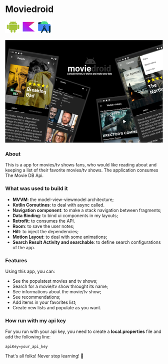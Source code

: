# Moviedroid

<div style="display:flex">
<img align="center" alt="android" height="40" width="50" src="https://raw.githubusercontent.com/devicons/devicon/1119b9f84c0290e0f0b38982099a2bd027a48bf1/icons/android/android-original.svg" />
<img align="center" alt="kotlin" height="40" width="50" src="https://raw.githubusercontent.com/devicons/devicon/1119b9f84c0290e0f0b38982099a2bd027a48bf1/icons/kotlin/kotlin-original.svg" />
<img align="center" alt="androidstudio" height="40" width="50" src="https://raw.githubusercontent.com/devicons/devicon/1119b9f84c0290e0f0b38982099a2bd027a48bf1/icons/androidstudio/androidstudio-original.svg" />
</div>

###

<img style="width:1000px" src="/readmeimages/readmeimage.png" />

### About

This is a app for movies/tv shows fans, who would like reading about and keeping a list of their favorite movies/tv shows. The application consumes The Movie DB Api.

### What was used to build it

- **MVVM**: the model-view-viewmodel architecture;
- **Kotlin Coroutines**: to deal with async called.
- **Navigation component**: to make a stack navigation between fragments;
- **Data Binding**: to bind ui components in my layouts;
- **Retrofit**: to consumes the API.
- **Room**: to save the user notes;
- **Hilt**: to inject the dependencies;
- **Motion Layout**: to deal with some animations;
- **Search Result Activity and searchable**: to define search configurations of the app.

### Features

Using this app, you can:

- See the populatest movies and tv shows;
- Search for a movie/tv show throught its name;
- See informations about the movie/tv show;
- See recommendations;
- Add items in your favorites list;
- Create new lists and populate as you want.


### How run with my api key

For you run with your api key, you need to create a **local.properties** file and add the following line:

``` 
apiKey=your_api_key
```

That's all folks! Never stop learning! :metal:
